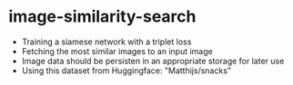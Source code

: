 # image-similarity-search
- Training a siamese network with a triplet loss
- Fetching the most similar images to an input image
- Image data should be persisten in an appropriate storage for later use
- Using this dataset from Huggingface: "Matthijs/snacks"
